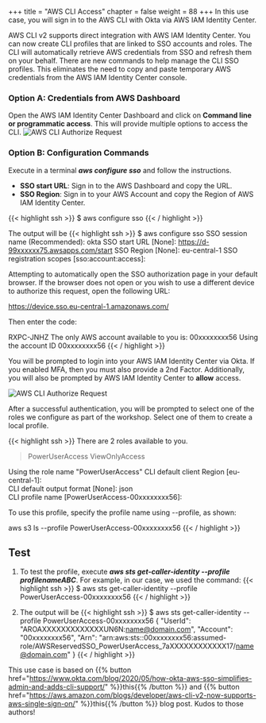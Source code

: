 +++
title = "AWS CLI Access"
chapter = false
weight = 88
+++
In this use case, you will sign in to the AWS CLI with Okta via AWS IAM Identity Center.

AWS CLI v2 supports direct integration with AWS IAM Identity Center. You can now create CLI profiles that are linked to SSO accounts and roles. The CLI will automatically retrieve AWS credentials from SSO and refresh them on your behalf. There are new commands to help manage the CLI SSO profiles. This eliminates the need to copy and paste temporary AWS credentials from the AWS IAM Identity Center console.

### Option A: Credentials from AWS Dashboard
Open the AWS IAM Identity Center Dashboard and click on **Command line or programmatic access**. This will provide multiple options to access the CLI.
![AWS CLI Authorize Request](/images/760_aws_dashboard_cli.png)

### Option B: Configuration Commands
Execute in a terminal ***aws configure sso*** and follow the instructions.

- **SSO start URL**: Sign in to the AWS Dashboard and copy the URL.
- **SSO Region**: Sign in to your AWS Account and copy the Region of AWS IAM Identity Center.

{{< highlight ssh >}}
$ aws configure sso
{{< / highlight >}}

The output will be
{{< highlight ssh >}}
$ aws configure sso
SSO session name (Recommended): okta
SSO start URL [None]: https://d-99xxxxxx75.awsapps.com/start
SSO Region [None]: eu-central-1
SSO registration scopes [sso:account:access]:

Attempting to automatically open the SSO authorization page in your default browser.
If the browser does not open or you wish to use a different device to authorize this request, open the following URL:

https://device.sso.eu-central-1.amazonaws.com/

Then enter the code:

RXPC-JNHZ
The only AWS account available to you is: 00xxxxxxxx56
Using the account ID  00xxxxxxxx56
{{< / highlight >}}

You will be prompted to login into your AWS IAM Identity Center via Okta. If you enabled MFA, then you must also provide a 2nd Factor. Additionally, you will also be prompted by AWS IAM Identity Center to **allow** access.

![AWS CLI Authorize Request](/images/aws_cli_authorize_request.png)

After a successful authentication, you will be prompted to select one of the roles we configure as part of the workshop. Select one of them to create a local profile.

{{< highlight ssh >}}
There are 2 roles available to you.
> PowerUserAccess
  ViewOnlyAccess

Using the role name "PowerUserAccess"
CLI default client Region [eu-central-1]:                                                             
CLI default output format [None]: json                                         
CLI profile name [PowerUserAccess-00xxxxxxxx56]:

To use this profile, specify the profile name using --profile, as shown:

aws s3 ls --profile PowerUserAccess-00xxxxxxxx56
{{< / highlight >}}

## Test

1. To test the profile, execute ***aws sts get-caller-identity --profile profilenameABC***. For example, in our case, we used the command:
{{< highlight ssh >}}
$ aws sts get-caller-identity --profile PowerUserAccess-00xxxxxxxx56
{{< / highlight >}}

2. The output will be
{{< highlight ssh >}}
$ aws sts get-caller-identity --profile PowerUserAccess-00xxxxxxxx56
{
    "UserId": "AROAXXXXXXXXXXXXXUN6N:name@domain.com",
    "Account": "00xxxxxxxx56",
    "Arn": "arn:aws:sts::00xxxxxxxx56:assumed-role/AWSReservedSSO_PowerUserAccess_7aXXXXXXXXXXXX17/name@domain.com"
}
{{< / highlight >}}

This use case is based on {{% button href="https://www.okta.com/blog/2020/05/how-okta-aws-sso-simplifies-admin-and-adds-cli-support/" %}}this{{% /button %}} and {{% button href="https://aws.amazon.com/blogs/developer/aws-cli-v2-now-supports-aws-single-sign-on/" %}}this{{% /button %}} blog post. Kudos to those authors!
